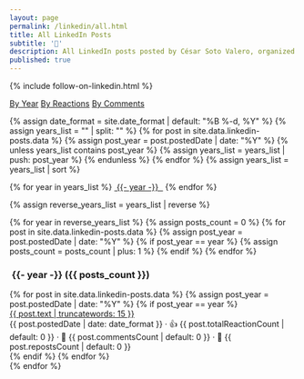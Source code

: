```yaml
---
layout: page
permalink: /linkedin/all.html
title: All LinkedIn Posts
subtitle: '🤝'
description: All LinkedIn posts posted by César Soto Valero, organized by year.
published: true
---
```


{% include follow-on-linkedin.html %}

<!-- Buttons for ordering LinkedIn posts -->
<div class="list-filters">
   <a href="/linkedin/all.html" class="list-filter filter-selected">By Year</a>
   <a href="/linkedin/reactions.html" class="list-filter">By Reactions</a>
   <a href="/linkedin/comments.html" class="list-filter">By Comments</a>
</div>

{% assign date_format = site.date_format | default: "%B %-d, %Y" %}
{% assign years_list = "" | split: "" %}
{% for post in site.data.linkedin-posts.data %}
{% assign post_year = post.postedDate | date: "%Y" %}
{% unless years_list contains post_year %}
{% assign years_list = years_list | push: post_year %}
{% endunless %}
{% endfor %}
{% assign years_list = years_list | sort %}

<!-- Years cloud -->
<div class="tag-list">
    {% for year in years_list %}
    <a href="#{{- year -}}" class="btn btn-primary tag-btn"><i class="fas fa-calendar-alt" aria-hidden="true"></i>&nbsp;{{- year -}} &nbsp;</a>
    {% endfor %}
</div>

{% assign reverse_years_list = years_list | reverse %}

<div id="full-tags-list">
    {% for year in reverse_years_list %}
    {% assign posts_count = 0 %}
    {% for post in site.data.linkedin-posts.data %}
        {% assign post_year = post.postedDate | date: "%Y" %}
        {% if post_year == year %}
            {% assign posts_count = posts_count | plus: 1 %}
        {% endif %}
    {% endfor %}
    <h3 id="{{- year -}}" class="linked-section">
        <i class="fas fa-calendar-alt" aria-hidden="true"></i>
        &nbsp;{{- year -}}&nbsp;({{ posts_count }})
    </h3>
    <div class="post-list">
        {% for post in site.data.linkedin-posts.data %}
        {% assign post_year = post.postedDate | date: "%Y" %}
        {% if post_year == year %}
        <div class="tag-entry">
            <a href="{{ post.postUrl }}" target="_blank">{{ post.text | truncatewords: 15 }}</a>
            <div class="entry-date">
                <time datetime="{{ post.postedDate }}">{{ post.postedDate | date: date_format }}</time>
                <span class="post-stats">
                    · 👍 {{ post.totalReactionCount | default: 0 }}
                    · 💬 {{ post.commentsCount | default: 0 }}
                    · 🔁 {{ post.repostsCount | default: 0 }}
                </span>
            </div>
        </div>
        {% endif %}
        {% endfor %}
    </div>
    {% endfor %}
</div>
